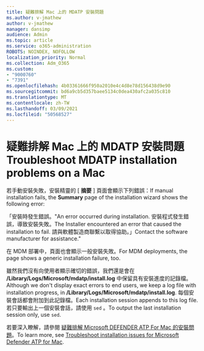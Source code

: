 ```yaml
---
title: 疑難排解 Mac 上的 MDATP 安裝問題
ms.author: v-jmathew
author: v-jmathew
manager: dansimp
audience: Admin
ms.topic: article
ms.service: o365-administration
ROBOTS: NOINDEX, NOFOLLOW
localization_priority: Normal
ms.collection: Adm_O365
ms.custom:
- "9000760"
- "7391"
ms.openlocfilehash: 4b03361666f950a2010e4c4d8e78d156438d9e90
ms.sourcegitcommit: bd6a9cb5d357baee5134c0dea430afc2a035c810
ms.translationtype: MT
ms.contentlocale: zh-TW
ms.lasthandoff: 03/09/2021
ms.locfileid: "50568527"
---
```

# <a name="troubleshoot-mdatp-installation-problems-on-a-mac"></a><span data-ttu-id="cf97a-102">疑難排解 Mac 上的 MDATP 安裝問題</span><span class="sxs-lookup"><span data-stu-id="cf97a-102">Troubleshoot MDATP installation problems on a Mac</span></span>

<span data-ttu-id="cf97a-103">若手動安裝失敗，安裝精靈的 [ **摘要** ] 頁面會顯示下列錯誤：</span><span class="sxs-lookup"><span data-stu-id="cf97a-103">If manual installation fails, the **Summary** page of the installation wizard shows the following error:</span></span>

<span data-ttu-id="cf97a-104">「安裝時發生錯誤。</span><span class="sxs-lookup"><span data-stu-id="cf97a-104">"An error occurred during installation.</span></span> <span data-ttu-id="cf97a-105">安裝程式發生錯誤，導致安裝失敗。</span><span class="sxs-lookup"><span data-stu-id="cf97a-105">The Installer encountered an error that caused the installation to fail.</span></span> <span data-ttu-id="cf97a-106">請與軟體製造商聯繫以取得協助。」</span><span class="sxs-lookup"><span data-stu-id="cf97a-106">Contact the software manufacturer for assistance."</span></span>

<span data-ttu-id="cf97a-107">在 MDM 部署中，頁面也會顯示一般安裝失敗。</span><span class="sxs-lookup"><span data-stu-id="cf97a-107">For MDM deployments, the page shows a generic installation failure, too.</span></span>

<span data-ttu-id="cf97a-108">雖然我們沒有向使用者顯示確切的錯誤，我們還是會在 **/Library/Logs/Microsoft/mdatp/install.log** 中保留具有安裝進度的記錄檔。</span><span class="sxs-lookup"><span data-stu-id="cf97a-108">Although we don't display exact errors to end users, we keep a log file with installation progress, in **/Library/Logs/Microsoft/mdatp/install.log**.</span></span> <span data-ttu-id="cf97a-109">每個安裝會話都會附加到此記錄檔。</span><span class="sxs-lookup"><span data-stu-id="cf97a-109">Each installation session appends to this log file.</span></span> <span data-ttu-id="cf97a-110">若只要輸出上一個安裝會話，請使用 `sed` 。</span><span class="sxs-lookup"><span data-stu-id="cf97a-110">To output the last installation session only, use `sed`.</span></span>

<span data-ttu-id="cf97a-111">若要深入瞭解，請參閱 [疑難排解 Microsoft DEFENDER ATP For Mac 的安裝問題](https://go.microsoft.com/fwlink/?linkid=2144615)。</span><span class="sxs-lookup"><span data-stu-id="cf97a-111">To learn more, see [Troubleshoot installation issues for Microsoft Defender ATP for Mac](https://go.microsoft.com/fwlink/?linkid=2144615).</span></span>
